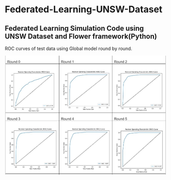 # Federated-Learning-UNSW-Dataset
## Federated Learning Simulation Code using UNSW Dataset and Flower framework(Python)

ROC curves of test data using Global model round by round. 


![alt text](https://github.com/usmanali414/Federated-Learning-UNSW-Dataset/blob/main/roccurves.JPG?raw=true)
